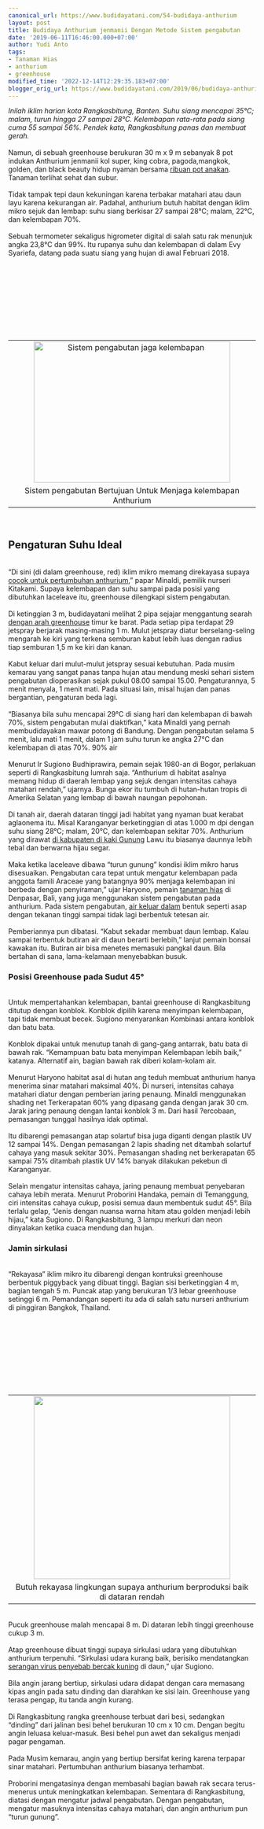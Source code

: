 ```yaml
---
canonical_url: https://www.budidayatani.com/54-budidaya-anthurium
layout: post
title: Budidaya Anthurium jenmanii Dengan Metode Sistem pengabutan
date: '2019-06-11T16:46:00.000+07:00'
author: Yudi Anto
tags:
- Tanaman Hias
- anthurium
- greenhouse
modified_time: '2022-12-14T12:29:35.183+07:00'
blogger_orig_url: https://www.budidayatani.com/2019/06/budidaya-anthurium-jenmanii-dengan.html
---
```


<i>Inilah iklim harian kota Rangkasbitung, Banten. Suhu siang mencapai 35°C; malam, turun hingga 27 sampai 28°C. Kelembapan rata-rata pada siang cuma 55 sampai 56%. Pendek kata, Rangkasbitung panas dan membuat gerah.</i><br/><br/>Namun, di sebuah greenhouse berukuran 30 m x 9 m sebanyak 8 pot indukan Anthurium jenmanii kol super, king cobra, pagoda,mangkok, golden, dan black beauty hidup nyaman bersama <a href="https://www.budidayatani.com/thailand-menjadi-pilihan-para-pemburu.html">ribuan pot anakan</a>. Tanaman terlihat sehat dan subur.<br/><br/>Tidak tampak tepi daun kekuningan karena terbakar matahari atau daun layu karena kekurangan air. Padahal, anthurium butuh habitat dengan iklim mikro sejuk dan lembap: suhu siang berkisar 27 sampai 28°C; malam, 22°C, dan kelembapan 70%.<br/><br/>Sebuah termometer sekaligus higrometer digital di salah satu rak menunjuk angka 23,8°C dan 99%. Itu rupanya suhu dan kelembapan di dalam Evy Syariefa, datang pada suatu siang yang hujan di awal Februari 2018.<br/><table style="margin-left: auto; margin-right: auto; text-align: center;" cellspacing="0" cellpadding="0" align="center"><br/><tbody><br/><tr><br/><td style="text-align: center;"><a style="margin-left: auto; margin-right: auto;" href="https://i0.wp.com/1.bp.blogspot.com/-vTmnHUYWXh4/XP93s5VNzRI/AAAAAAAAB08/9V0nHGChXhgDLZWLIQcE1SS605Pr1yqDgCLcBGAs/s1600/kabut%2Btanaman%2Bhias_800x577.jpg?ssl=1"><img title="" src="https://i1.wp.com/1.bp.blogspot.com/-vTmnHUYWXh4/XP93s5VNzRI/AAAAAAAAB08/9V0nHGChXhgDLZWLIQcE1SS605Pr1yqDgCLcBGAs/s400/kabut%2Btanaman%2Bhias_800x577.jpg?resize=400%2C287&amp;ssl=1" alt="Sistem pengabutan jaga kelembapan" width="400" height="287" border="0" data-original-height="577" data-original-width="800" data-recalc-dims="1" /></a></td><br/></tr><br/><tr><br/><td style="text-align: center;">Sistem pengabutan Bertujuan Untuk Menjaga kelembapan Anthurium</td><br/></tr><br/></tbody><br/></table><br/><h2>Pengaturan Suhu Ideal</h2><br/>“Di sini (di dalam greenhouse, red) iklim mikro memang direkayasa supaya <a href="https://www.budidayatani.com/gebrakan-baru-anthurium-jenmanii.html">cocok untuk pertumbuhan anthurium</a>,” papar Minaldi, pemilik nurseri Kitakami. Supaya kelembapan dan suhu sampai pada posisi yang dibutuhkan laceleave itu, greenhouse dilengkapi sistem pengabutan.<br/><br/>Di ketinggian 3 m, budidayatani melihat 2 pipa sejajar menggantung searah <a style="width: auto !important;" href="https://www.budidayatani.com/2019/06/budidaya-sayuran-dengan-metode.html" data-wpil-post-to-="data-wpil-post-to-">dengan arah greenhouse</a> timur ke barat. Pada setiap pipa terdapat 29 jetspray berjarak masing-masing 1 m. Mulut jetspray diatur berselang-seling mengarah ke kiri yang terkena semburan kabut lebih luas dengan radius tiap semburan 1,5 m ke kiri dan kanan.<br/><br/>Kabut keluar dari mulut-mulut jetspray sesuai kebutuhan. Pada musim kemarau yang sangat panas tanpa hujan atau mendung meski sehari sistem pengabutan dioperasikan sejak pukul 08.00 sampai 15.00. Pengaturannya, 5 menit menyala, 1 menit mati. Pada situasi lain, misal hujan dan panas bergantian, pengaturan beda lagi.<br/><br/>“Biasanya bila suhu mencapai 29°C di siang hari dan kelembapan di bawah 70%, sistem pengabutan mulai diaktifkan,” kata Minaldi yang pernah membudidayakan mawar potong di Bandung. Dengan pengabutan selama 5 menit, lalu mati 1 menit, dalam 1 jam suhu turun ke angka 27°C dan kelembapan di atas 70%. 90% air<br/><br/>Menurut Ir Sugiono Budhiprawira, pemain sejak 1980-an di Bogor, perlakuan seperti di Rangkasbitung lumrah saja. “Anthurium di habitat asalnya memang hidup di daerah lembap yang sejuk dengan intensitas cahaya matahari rendah,” ujarnya. Bunga ekor itu tumbuh di hutan-hutan tropis di Amerika Selatan yang lembap di bawah naungan pepohonan.<br/><br/>Di tanah air, daerah dataran tinggi jadi habitat yang nyaman buat kerabat aglaonema itu. Misal Karanganyar berketinggian di atas 1.000 m dpi dengan suhu siang 28°C; malam, 20°C, dan kelembapan sekitar 70%. Anthurium yang dirawat <a style="width: auto !important;" href="https://www.budidayatani.com/2019/07/icip-icip-manisnya-naga-merah-di-kaki.html" data-wpil-post-to-="data-wpil-post-to-">di kabupaten di kaki Gunung</a> Lawu itu biasanya daunnya lebih tebal dan berwarna hijau segar.<br/><br/>Maka ketika laceleave dibawa “turun gunung” kondisi iklim mikro harus disesuaikan. Pengabutan cara tepat untuk mengatur kelembapan pada anggota famili Araceae yang batangnya 90% menjaga kelembapan ini berbeda dengan penyiraman,” ujar Haryono, pemain <a style="width: auto !important;" href="https://www.budidayatani.com/hobi/tanaman-hias">tanaman hias</a> di Denpasar, Bali, yang juga menggunakan sistem pengabutan pada anthurium. Pada sistem pengabutan, <a style="width: auto !important;" href="https://www.budidayatani.com/2019/06/peranan-penting-pasokan-air-dalam-dunia.html" data-wpil-post-to-="data-wpil-post-to-">air keluar dalam</a> bentuk seperti asap dengan tekanan tinggi sampai tidak lagi berbentuk tetesan air.<br/><br/>Pemberiannya pun dibatasi. “Kabut sekadar membuat daun lembap. Kalau sampai terbentuk butiran air di daun berarti berlebih,” lanjut pemain bonsai kawakan itu. Butiran air bisa menetes memasuki pangkal daun. Bila bertahan di sana, lama-kelamaan menyebabkan busuk.<br/><h3>Posisi Greenhouse pada Sudut 45°</h3><br/>Untuk mempertahankan kelembapan, bantai greenhouse di Rangkasbitung ditutup dengan konblok. Konblok dipilih karena menyimpan kelembapan, tapi tidak membuat becek. Sugiono menyarankan Kombinasi antara konblok dan batu bata.<br/><br/>Konblok dipakai untuk menutup tanah di gang-gang antarrak, batu bata di bawah rak. “Kemampuan batu bata menyimpan Kelembapan lebih baik,” katanya. Alternatif ain, bagian bawah rak diberi kolam-kolam air.<br/><br/>Menurut Haryono habitat asal di hutan ang teduh membuat anthurium hanya menerima sinar matahari maksimal 40%. Di nurseri, intensitas cahaya matahari diatur dengan pemberian jaring penaung. Minaldi menggunakan shading net Terkerapatan 60% yang dipasang ganda dengan jarak 30 cm. Jarak jaring penaung dengan lantai konblok 3 m. Dari hasil ?ercobaan, pemasangan tunggal hasilnya idak optimal.<br/><br/>Itu dibarengi pemasangan atap solartuf bisa juga diganti dengan plastik UV 12 sampai 14%. Dengan pemasangan 2 lapis shading net ditambah solartuf cahaya yang masuk sekitar 30%. Pemasangan shading net berkerapatan 65 sampai 75% ditambah plastik UV 14% banyak dilakukan pekebun di Karanganyar.<br/><br/>Selain mengatur intensitas cahaya, jaring penaung membuat penyebaran cahaya lebih merata. Menurut Proborini Handaka, pemain di Temanggung, ciri intensitas cahaya cukup, posisi semua daun membentuk sudut 45°. Bila terlalu gelap, “Jenis dengan nuansa warna hitam atau golden menjadi lebih hijau,” kata Sugiono. Di Rangkasbitung, 3 lampu merkuri dan neon dinyalakan ketika cuaca mendung dan hujan.<br/><h3>Jamin sirkulasi</h3><br/>“Rekayasa” iklim mikro itu dibarengi dengan kontruksi greenhouse berbentuk piggyback yang dibuat tinggi. Bagian sisi berketinggian 4 m, bagian tengah 5 m. Puncak atap yang berukuran 1/3 lebar greenhouse setinggi 6 m. Pemandangan seperti itu ada di salah satu nurseri anthurium di pinggiran Bangkok, Thailand.<br/><table style="margin-left: auto; margin-right: auto; text-align: center;" cellspacing="0" cellpadding="0" align="center"><br/><tbody><br/><tr><br/><td style="text-align: center;"><a style="margin-left: auto; margin-right: auto;" href="https://i2.wp.com/1.bp.blogspot.com/-rNYqX5PnL7A/XP93ydzKkeI/AAAAAAAAB1A/YEp5Z35n2LoJaHFuH3w8spMgvXBW6cwcACLcBGAs/s1600/pengabutan%2Btanaman%2Bhias_643x600.jpg?ssl=1"><img src="https://i2.wp.com/1.bp.blogspot.com/-rNYqX5PnL7A/XP93ydzKkeI/AAAAAAAAB1A/YEp5Z35n2LoJaHFuH3w8spMgvXBW6cwcACLcBGAs/s400/pengabutan%2Btanaman%2Bhias_643x600.jpg?resize=400%2C372&amp;ssl=1" width="400" height="372" border="0" data-original-height="600" data-original-width="643" data-recalc-dims="1" /></a></td><br/></tr><br/><tr><br/><td style="text-align: center;">Butuh rekayasa lingkungan supaya anthurium berproduksi baik di dataran rendah</td><br/></tr><br/></tbody><br/></table><br/>Pucuk greenhouse malah mencapai 8 m. Di dataran lebih tinggi greenhouse cukup 3 m.<br/><br/>Atap greenhouse dibuat tinggi supaya sirkulasi udara yang dibutuhkan anthurium terpenuhi. “Sirkulasi udara kurang baik, berisiko mendatangkan <a style="width: auto !important;" href="https://www.budidayatani.com/2019/07/serangan-virus-kuning-pada-tanaman-cabai.html" data-wpil-post-to-="data-wpil-post-to-">serangan virus penyebab bercak kuning</a> di daun,” ujar Sugiono.<br/><br/>Bila angin jarang bertiup, sirkulasi udara didapat dengan cara memasang kipas angin pada satu dinding dan diarahkan ke sisi lain. Greenhouse yang terasa pengap, itu tanda angin kurang.<br/><br/>Di Rangkasbitung rangka greenhouse terbuat dari besi, sedangkan “dinding” dari jalinan besi behel berukuran 10 cm x 10 cm. Dengan begitu angin leluasa keluar-masuk. Besi behel pun awet dan sekaligus menjadi pagar pengaman.<br/><br/>Pada Musim kemarau, angin yang bertiup bersifat kering karena terpapar sinar matahari. Pertumbuhan anthurium biasanya terhambat.<br/><br/>Proborini mengatasinya dengan membasahi bagian bawah rak secara terus-menerus untuk meningkatkan kelembapan. Sementara di Rangkasbitung, diatasi dengan mengatur jadwal pengabutan. Dengan pengabutan, mengatur masuknya intensitas cahaya matahari, dan angin anthurium pun “turun gunung”.